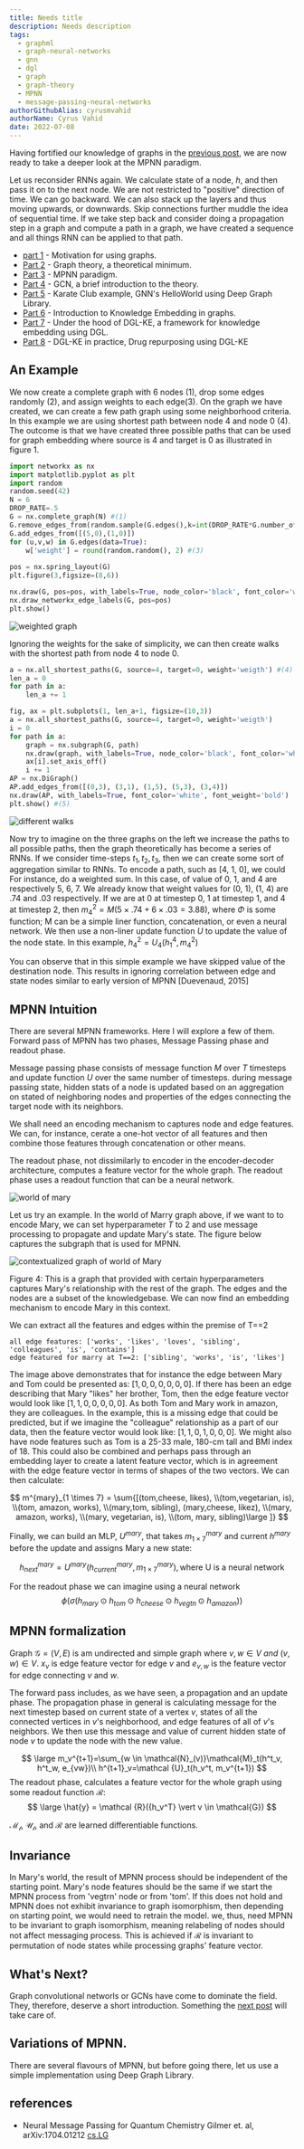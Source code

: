 ```yaml
---
title: Needs title
description: Needs description
tags:
  - graphml
  - graph-neural-networks
  - gnn
  - dgl
  - graph
  - graph-theory
  - MPNN
  - message-passing-neural-networks
authorGithubAlias: cyrusmvahid
authorName: Cyrus Vahid
date: 2022-07-08
---
```


Having fortified our knowledge of graphs in the [previous post](/posts/machine-learning-graphs/02-graph-theory), we are now ready to take a deeper look at the MPNN paradigm.

Let us reconsider RNNs again. We calculate state of a node, $h$, and then pass it on to the next node. We are not restricted to "positive" direction of time. We can go backward. We can also stack up the layers and thus moving upwards, or downwards. Skip connections further muddle the idea of sequential time. If we take step back and consider doing a propagation step in a graph and compute a path in a graph, we have created a sequence and all things RNN can be applied to that path.

- [part 1](/posts/machine-learning-graphs/01-motivation-for-graph-ml) - Motivation for using graphs.
- [Part 2](/posts/machine-learning-graphs/02-graph-theory) - Graph theory, a theoretical minimum.
- [Part 3](/posts/machine-learning-graphs/03-message-passing-neural-networks) - MPNN paradigm.
- [Part 4](/posts/machine-learning-graphs/04-graph-convolutional-networks) - GCN, a brief introduction to the theory.
- [Part 5](/posts/machine-learning-graphs/05-GNN-example-karate-club) - Karate Club example, GNN's HelloWorld using Deep Graph Library.
- [Part 6](/posts/machine-learning-graphs/06-knowledge-graph-embedding) - Introduction to Knowledge Embedding in graphs.
- [Part 7](/posts/machine-learning-graphs/07-dglke-oss-tool-for-KGE) - Under the hood of DGL-KE, a framework for knowledge embedding using DGL.
- [Part 8](/posts/machine-learning-graphs/08-covid-drug-repurposing-with-DGLKE) - DGL-KE in practice, Drug repurposing using DGL-KE

## An Example

We now create a complete graph with 6 nodes (1), drop some edges randomly (2), and assign weights to each edge(3). On the graph we have created, we can create a few path graph using some neighborhood criteria. In this example we are using shortest path between node 4 and node 0 (4). The outcome is that we have created three possible paths that can be used for graph embedding where source is 4 and target is 0 as illustrated in figure 1.

```python
import networkx as nx
import matplotlib.pyplot as plt
import random
random.seed(42)
N = 6
DROP_RATE=.5
G = nx.complete_graph(N) #(1)
G.remove_edges_from(random.sample(G.edges(),k=int(DROP_RATE*G.number_of_edges()))) #(2)
G.add_edges_from([(5,0),(1,0)])
for (u,v,w) in G.edges(data=True):
    w['weight'] = round(random.random(), 2) #(3)
 
pos = nx.spring_layout(G)
plt.figure(3,figsize=(8,6))

nx.draw(G, pos=pos, with_labels=True, node_color='black', font_color='white', font_weight='bold')
nx.draw_networkx_edge_labels(G, pos=pos)
plt.show()
```

![weighted graph](images/img0301.png "Figure 1: A randomly generated weighted graph. We later create walks in this graph that would take us from node 4 to node 0.")

Ignoring the weights for the sake of simplicity, we can then create walks with the shortest path from node 4 to node 0.

```python
a = nx.all_shortest_paths(G, source=4, target=0, weight='weigth') #(4)
len_a = 0
for path in a:
    len_a += 1

fig, ax = plt.subplots(1, len_a+1, figsize=(10,3))
a = nx.all_shortest_paths(G, source=4, target=0, weight='weigth') 
i = 0
for path in a:
    graph = nx.subgraph(G, path)
    nx.draw(graph, with_labels=True, node_color='black', font_color='white', font_weight='bold', ax=ax[i], node_shape='^')
    ax[i].set_axis_off()
    i += 1
AP = nx.DiGraph()
AP.add_edges_from([(0,3), (3,1), (1,5), (5,3), (3,4)])
nx.draw(AP, with_labels=True, font_color='white', font_weight='bold')
plt.show() #(5)
```

![different walks](images/img0302.png "Figure 2: the three graphs on the left are possible walks from node 4 to node 0 on the possible shortest paths. We should keep in mind that we do not necessary want to walk the shortest path. Walks can have different types of paths in order to collect as much information as needed. The walk on the right is created manually based on [(0,3), (3,1), (1,5), (5,3), (3,4)]. It is worth noticing that here we have created a directed graph that is easier to follow the path.")

Now try to imagine on the three graphs on the left we increase the paths to all possible paths, then the graph theoretically has become a series of RNNs. If we consider time-steps $t_1, t_2, t_3$, then we can create some sort of aggregation similar to RNNs. To encode a path, such as [4, 1, 0], we could For instance, do a weighted sum. In this case, of value of 0, 1, and 4 are respectively 5, 6, 7. We already know that weight values for (0, 1), (1, 4) are .74 and .03 respectively. If we are at 0 at timestep 0, 1 at timestep 1, and 4 at timestep 2, then $m_{4}^{2}=M(5 \times .74 + 6 \times .03 = 3.88)$, where $\Phi$ is some function; M can be a simple liner function, concatenation, or even a neural network. We then use a non-liner update function $U$ to update the value of the node state. In this example, $h_{4}^{2}=U_4(h_{1}^{4}, m_{4}^{2})$  

You can observe that in this simple example we have skipped value of the destination node. This results in ignoring correlation between edge and state nodes similar to early version of MPNN [Duevenaud, 2015]

## MPNN Intuition

There are several MPNN frameworks. Here I will explore a few of them. Forward pass of MPNN has two phases, Message Passing phase and readout phase.

Message passing phase consists of message function $M$ over $T$ timesteps and update function $U$ over the same number of timesteps. during message passing state, hidden stats of a node is updated based on an aggregation on stated of neighboring nodes and properties of the edges connecting the target node with its neighbors.

We shall need an encoding mechanism to captures node and edge features. We can, for instance, cerate a one-hot vector of all features and then combine those features through concatenation or other means.

The readout phase, not dissimilarly to encoder in the encoder-decoder architecture, computes a feature vector for the whole graph. The readout phase uses a readout function that can be a neural network.

![world of mary](images/img0303.png "Figure 3: This is the full knowledge graph of \"the world of Mary\". Obviously not all edges are defined. The job of GNN is to predict what is missing.")

Let us try an example. In the world of Marry graph above, if we want to to encode Mary, we can set hyperparameter $T$ to 2 and use message processing to propagate and update Mary's state. The figure below captures the subgraph that is used for MPNN.

![contextualized graph of world of Mary](images/img0304.png)

Figure 4: This is a graph that provided with certain hyperparameters captures Mary's relationship with the rest of the graph. The edges and the nodes are a subset of the knowledgebase. We can now find an embedding mechanism to encode Mary in this context.

We can extract all the features and edges within the premise of T==2

```text
all edge features: ['works', 'likes', 'loves', 'sibling', 'colleagues', 'is', 'contains']
edge featured for marry at T==2: ['sibling', 'works', 'is', 'likes']
```

The image above demonstrates that for instance the edge between Mary and Tom could be presented as: $[1, 0, 0, 0, 0, 0, 0]$. If there has been an edge describing that Mary "likes" her brother, Tom, then the edge feature vector would look like $[1, 1, 0, 0, 0, 0, 0]$. As both Tom and Mary work in amazon, they are colleagues. In the example, this is a missing edge that could be predicted, but if we imagine the "colleague" relationship as a part of our data, then the feature vector would look like: $[1, 1, 0, 1, 0, 0, 0]$. 
We might also have node features such as Tom is a 25-33 male, 180-cm tall and BMI index of 18. This could also be combined and perhaps pass through an embedding layer to create a latent feature vector, which is in agreement with the edge feature vector in terms of shapes of the two vectors. We can then calculate:

$$
m^{mary}_{1 \times 7} = \sum{[(tom,cheese, likes), \\(tom,vegetarian, is), \\(tom, amazon, works), \\(mary,tom, sibling), (mary,cheese, likez), \\(mary, amazon, works), \\(mary, vegetarian, is), \\(tom, mary, sibling)\large ]} $$

Finally, we can build an MLP, $U^{mary}$, that takes $m^{mary}_{1 \times 7}$ and current $h^{mary}$ before the update and assigns Mary a new state:

$$
h^{mary}_{next}=U^{mary}(h^{mary}_{current}, m^{mary}_{1 \times 7}),\text{where U is a neural network}
$$

For the readout phase we can imagine using a neural network 
$$
\phi(\sigma (h_{mary}\odot h_{tom} \odot h_{cheese} \odot h_{vegtn} \odot h_{amazon}))
$$

## MPNN formalization

Graph $\mathcal {G} = (V,E)$ is am undirected and simple graph where $v,w \in V\ and\ (v,w)\in V$. $x_v$ is edge feature vector for edge $v$ and $e_{v,w}$ is the feature vector for edge connecting $v$ and $w$.

The forward pass includes, as we have seen, a propagation and an update phase. The propagation phase in general is calculating message for the next timestep based on current state of a vertex $v$, states of all the connected vertices in $v$'s neighborhood, and edge features of all of $v$'s neighbors. We then use this message and value of current hidden state of node $v$ to update the node with the new value.

$$
\large
m_v^{t+1}=\sum_{w \in \mathcal{N}_(v)}\mathcal{M}_t(h^t_v, h^t_w, e_{vw})\\
h^{t+1}_v=\mathcal {U}_t(h_v^t, m_v^{t+1})
$$
The readout phase, calculates a feature vector for the whole graph using some readout function $\mathcal {R}$:
$$
\large
\hat{y} = \mathcal {R}({h_v^T} \vert v \in \mathcal{G})
$$

$\mathcal{M_t}$, $\mathcal{U_t}$, and $\mathcal{R}$ are learned differentiable functions.

## Invariance

In Mary's world, the result of MPNN process should be independent of the starting point. Mary's node features should be the same if we start the MPNN process from 'vegtrn' node or from 'tom'. If this does not hold and MPNN does not exhibit invariance to graph isomorphism, then depending on starting point, we would need to retrain the model.
we, thus, need MPNN to be invariant to graph isomorphism, meaning relabeling of nodes should not affect messaging process. This is achieved if $\mathcal{R}$ is invariant to permutation of node states while processing graphs' feature vector.

## What's Next?

Graph convolutional networls or GCNs have come to dominate the field. They, therefore, deserve a short introduction. Something the [next post](/posts/machine-learning-graphs/004-graph-convolutional-networks) will take care of.

## Variations of MPNN.

There are several flavours of MPNN, but before going there, let us use a simple implementation using Deep Graph Library.

## references

- Neural Message Passing for Quantum Chemistry Gilmer et. al, arXiv:1704.01212 [cs.LG](https://arxiv.org/pdf/1704.01212.pdf)
